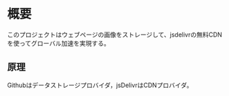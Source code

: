 # 概要

このプロジェクトはウェブページの画像をストレージして、jsdelivrの無料CDNを使ってグローバル加速を実現する。

## 原理

Githubはデータストレージプロバイダ，jsDelivrはCDNプロバイダ。
